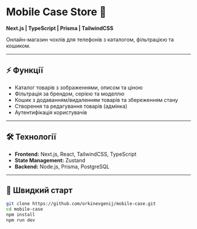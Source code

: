 # Mobile Case Store 🛒

**Next.js | TypeScript | Prisma | TailwindCSS**

Онлайн-магазин чохлів для телефонів з каталогом, фільтрацією та кошиком.  

---

## ⚡ Функції

- Каталог товарів з зображеннями, описом та ціною  
- Фільтрація за брендом, серією та моделлю  
- Кошик з додаванням/видаленням товарів та збереженням стану  
- Створення та редагування товарів (адмінка)  
- Аутентифікація користувачів  

---

## 🛠 Технології

- **Frontend:** Next.js, React, TailwindCSS, TypeScript  
- **State Management:** Zustand  
- **Backend:** Node.js, Prisma, PostgreSQL  

---

## 🚀 Швидкий старт

```bash
git clone https://github.com/orkinevgenij/mobile-case.git
cd mobile-case
npm install
npm run dev
